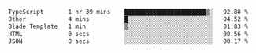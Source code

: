 <!--START_SECTION:waka-->

```txt
TypeScript       1 hr 39 mins    ███████████████████████▒░   92.88 %
Other            4 mins          █░░░░░░░░░░░░░░░░░░░░░░░░   04.52 %
Blade Template   1 min           ▒░░░░░░░░░░░░░░░░░░░░░░░░   01.83 %
HTML             0 secs          ░░░░░░░░░░░░░░░░░░░░░░░░░   00.56 %
JSON             0 secs          ░░░░░░░░░░░░░░░░░░░░░░░░░   00.17 %
```

<!--END_SECTION:waka-->
